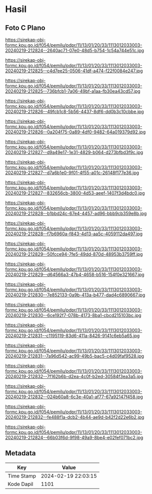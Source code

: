 # Hasil

## Foto C Plano

https://sirekap-obj-formc.kpu.go.id/f054/pemilu/pdpr/11/13/01/20/33/1113012033003-20240219-212824--2640ac71-07e0-48d5-b754-1c54a744e51c.jpg

https://sirekap-obj-formc.kpu.go.id/f054/pemilu/pdpr/11/13/01/20/33/1113012033003-20240219-212825--c4d7ee25-0506-41df-a474-f22f0084e247.jpg

https://sirekap-obj-formc.kpu.go.id/f054/pemilu/pdpr/11/13/01/20/33/1113012033003-20240219-212825--736bfcb1-7a06-49bf-a1aa-fb30ea43cd57.jpg

https://sirekap-obj-formc.kpu.go.id/f054/pemilu/pdpr/11/13/01/20/33/1113012033003-20240219-212826--49fcb1c8-5b56-4437-8df6-dd0b3c10cbbe.jpg

https://sirekap-obj-formc.kpu.go.id/f054/pemilu/pdpr/11/13/01/20/33/1113012033003-20240219-212826--0a204f75-0a89-4df0-9482-64a019379d92.jpg

https://sirekap-obj-formc.kpu.go.id/f054/pemilu/pdpr/11/13/01/20/33/1113012033003-20240219-212827--d9a49e17-1e31-4829-b064-d273bfbd3f9c.jpg

https://sirekap-obj-formc.kpu.go.id/f054/pemilu/pdpr/11/13/01/20/33/1113012033003-20240219-212827--d7a6b1e0-9f01-4f55-a01c-26148f177e36.jpg

https://sirekap-obj-formc.kpu.go.id/f054/pemilu/pdpr/11/13/01/20/33/1113012033003-20240219-212827--832656cb-3800-4d53-aeef-1407f3d4bdc0.jpg

https://sirekap-obj-formc.kpu.go.id/f054/pemilu/pdpr/11/13/01/20/33/1113012033003-20240219-212828--b1bbd24c-67e4-4457-ad96-bbb9cb359e8b.jpg

https://sirekap-obj-formc.kpu.go.id/f054/pemilu/pdpr/11/13/01/20/33/1113012033003-20240219-212828--f7b6960a-f843-4d13-aa5c-4059112da497.jpg

https://sirekap-obj-formc.kpu.go.id/f054/pemilu/pdpr/11/13/01/20/33/1113012033003-20240219-212829--50fcce94-7fe5-49dd-870d-48953b3759ff.jpg

https://sirekap-obj-formc.kpu.go.id/f054/pemilu/pdpr/11/13/01/20/33/1113012033003-20240219-212829--d64566a3-47b4-4658-b516-154f0e321667.jpg

https://sirekap-obj-formc.kpu.go.id/f054/pemilu/pdpr/11/13/01/20/33/1113012033003-20240219-212830--7e852133-0a9b-413a-b477-dad4c6890667.jpg

https://sirekap-obj-formc.kpu.go.id/f054/pemilu/pdpr/11/13/01/20/33/1113012033003-20240219-212830--6ce192f7-078b-4173-8ba1-cbcd215103bc.jpg

https://sirekap-obj-formc.kpu.go.id/f054/pemilu/pdpr/11/13/01/20/33/1113012033003-20240219-212831--c1195119-83d6-411a-8426-9141c6eb5a65.jpg

https://sirekap-obj-formc.kpu.go.id/f054/pemilu/pdpr/11/13/01/20/33/1113012033003-20240219-212831--7a96d542-ac99-49b5-bac5-c4d09faf9528.jpg

https://sirekap-obj-formc.kpu.go.id/f054/pemilu/pdpr/11/13/01/20/33/1113012033003-20240219-212832--7f162b6b-d2ea-4c0f-b2ed-30584f3ea3a5.jpg

https://sirekap-obj-formc.kpu.go.id/f054/pemilu/pdpr/11/13/01/20/33/1113012033003-20240219-212832--024b60a8-6c3e-40a1-af77-67a92147f458.jpg

https://sirekap-obj-formc.kpu.go.id/f054/pemilu/pdpr/11/13/01/20/33/1113012033003-20240219-212832--fe488f1a-dcb2-4b44-ae9d-b42f2d22e6b2.jpg

https://sirekap-obj-formc.kpu.go.id/f054/pemilu/pdpr/11/13/01/20/33/1113012033003-20240219-212824--66b03f6d-9f98-49a9-8be4-e02fef071bc2.jpg


## Metadata

| Key        | Value               |
| ---------- | ------------------- |
| Time Stamp | 2024-02-19 22:03:15 |
| Kode Dapil | 1101                |



